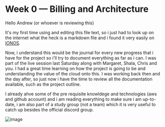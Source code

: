 # Week 0 — Billing and Architecture

Hello Andrew (or whoever is reviewing this)

It's my first time using and editing this file text, so i just had to look up on the internet what the heck is a markdown file and i found it very easily on <a href=https://www.ionos.com/digitalguide/websites/web-development/what-is-a-md-file/>IONOS<a>. 

Now, i understand this would be the journal for every new progress that i have for the project so i'll try to document everything as far as i can. I was part of the live session last Saturday along with Margaret, Shala, Chris and you. I had a great time learning on how the project is going to be and understanding the value of the cloud onto this. I was working back then and the day after, so just now i have the time to review all the documentation available, such as the project outline.
  
I already ahve some of the pre requisite knowldege and technologies (aws and github account) and i am reading everything to make sure i am up-to-date, i am also part of a study group (not a team) which it is very useful to catch up besides the official discord group.

![image](https://user-images.githubusercontent.com/49325152/218608954-0ffd44d6-92d0-493c-8e4f-d46ea6a63c0e.png)
